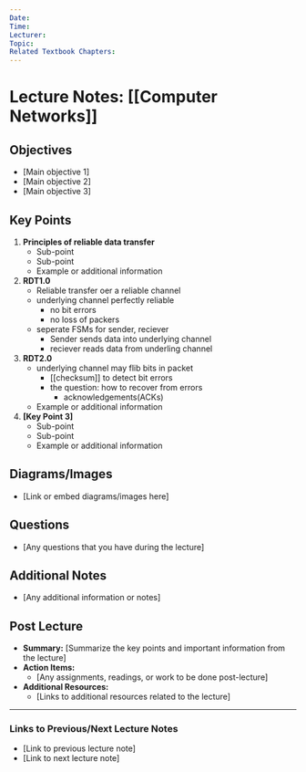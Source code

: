 ```yaml
---
Date: 
Time: 
Lecturer: 
Topic: 
Related Textbook Chapters:
---
```



# Lecture Notes: [[Computer Networks]]


## Objectives
- [Main objective 1]
- [Main objective 2]
- [Main objective 3]

## Key Points
1. **Principles of reliable data transfer**
   - Sub-point
   - Sub-point
   - Example or additional information
2. **RDT1.0**
   - Reliable transfer oer a reliable channel
   - underlying channel perfectly reliable
	   - no bit errors
	   - no loss of packers
   - seperate FSMs for sender, reciever
	   - Sender sends data into underlying channel
	   - reciever reads data from underling channel
3. **RDT2.0**
	- underlying channel may flib bits in packet
		- [[checksum]] to detect bit errors
		- the question: how to recover from errors
			- acknowledgements(ACKs)
   - Example or additional information
5. **[Key Point 3]**
   - Sub-point
   - Sub-point
   - Example or additional information

## Diagrams/Images
- [Link or embed diagrams/images here]

## Questions
- [Any questions that you have during the lecture]

## Additional Notes
- [Any additional information or notes]

## Post Lecture
- **Summary:** [Summarize the key points and important information from the lecture]
- **Action Items:** 
  - [Any assignments, readings, or work to be done post-lecture]
- **Additional Resources:**
  - [Links to additional resources related to the lecture]

---

### Links to Previous/Next Lecture Notes
- [Link to previous lecture note]
- [Link to next lecture note]




